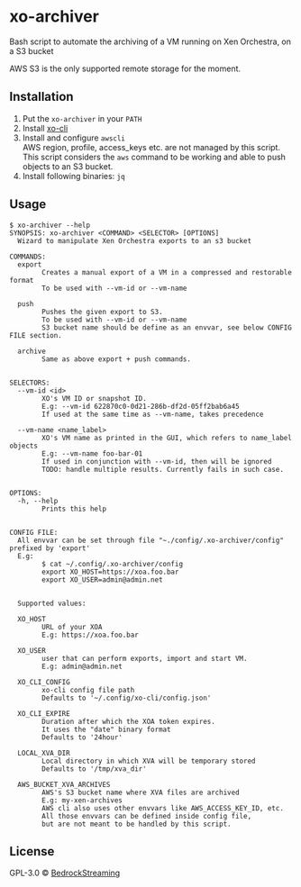 # xo-archiver
Bash script to automate the archiving of a VM running on Xen Orchestra, on a S3 bucket

AWS S3 is the only supported remote storage for the moment.


## Installation

1. Put the `xo-archiver` in your `PATH`
2. Install [xo-cli](https://github.com/vatesfr/xen-orchestra/tree/master/packages/xo-cli#install)
3. Install and configure `awscli`  
    AWS region, profile, access_keys etc. are not managed by this script.  
    This script considers the `aws` command to be working and able to push objects to an S3 bucket.
4. Install following binaries: `jq`


## Usage

```
$ xo-archiver --help
SYNOPSIS: xo-archiver <COMMAND> <SELECTOR> [OPTIONS]
  Wizard to manipulate Xen Orchestra exports to an s3 bucket

COMMANDS:
  export
        Creates a manual export of a VM in a compressed and restorable format
        To be used with --vm-id or --vm-name

  push
        Pushes the given export to S3.
        To be used with --vm-id or --vm-name
        S3 bucket name should be define as an envvar, see below CONFIG FILE section.

  archive
        Same as above export + push commands.


SELECTORS:
  --vm-id <id>
        XO's VM ID or snapshot ID.
        E.g: --vm-id 622870c0-0d21-286b-df2d-05ff2bab6a45
        If used at the same time as --vm-name, takes precedence

  --vm-name <name_label>
        XO's VM name as printed in the GUI, which refers to name_label objects
        E.g: --vm-name foo-bar-01
        If used in conjunction with --vm-id, then will be ignored
        TODO: handle multiple results. Currently fails in such case.


OPTIONS:
  -h, --help
        Prints this help


CONFIG FILE:
  All envvar can be set through file "~./config/.xo-archiver/config" prefixed by 'export'
  E.g:
        $ cat ~/.config/.xo-archiver/config
        export XO_HOST=https://xoa.foo.bar
        export XO_USER=admin@admin.net


  Supported values:

  XO_HOST
        URL of your XOA
        E.g: https://xoa.foo.bar

  XO_USER
        user that can perform exports, import and start VM.
        E.g: admin@admin.net

  XO_CLI_CONFIG
        xo-cli config file path
        Defaults to '~/.config/xo-cli/config.json'

  XO_CLI_EXPIRE
        Duration after which the XOA token expires.
        It uses the "date" binary format
        Defaults to '24hour'

  LOCAL_XVA_DIR
        Local directory in which XVA will be temporary stored
        Defaults to '/tmp/xva_dir'

  AWS_BUCKET_XVA_ARCHIVES
        AWS's S3 bucket name where XVA files are archived
        E.g: my-xen-archives
        AWS cli also uses other envvars like AWS_ACCESS_KEY_ID, etc.
        All those envvars can be defined inside config file,
        but are not meant to be handled by this script.
```

## License

GPL-3.0 © [BedrockStreaming](https://www.bedrockstreaming.com/)

